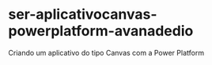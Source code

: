 # ser-aplicativocanvas-powerplatform-avanadedio
 Criando um aplicativo do tipo Canvas com a Power Platform
